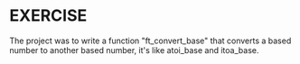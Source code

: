 # EXERCISE

The project was to write a function "ft_convert_base" that converts a based number to another based number, it's like atoi_base and itoa_base.